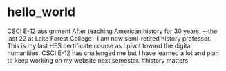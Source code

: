 # hello_world
CSCI E-12 assignment
After teaching American history for 30 years, --the last 22 at Lake Forest College--I am now semi-retired history professor. This is my last HES certificate course as I pivot toward the digital humanities.  CSCI E-12 has challenged me but I have learned a lot and plan to keep working on my website next semester. 
#history matters
